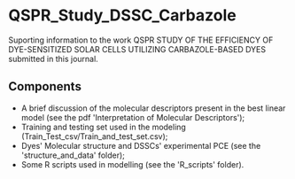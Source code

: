 # QSPR_Study_DSSC_Carbazole
Suporting information to the work QSPR STUDY OF THE EFFICIENCY OF DYE-SENSITIZED SOLAR CELLS UTILIZING CARBAZOLE-BASED DYES submitted in this journal.

## Components
- A brief discussion of the molecular descriptors present in the best linear model (see the pdf 'Interpretation of Molecular Descriptors');
- Training and testing set used in the modeling (Train_Test_csv/Train_and_test_set.csv);
- Dyes' Molecular structure and DSSCs' experimental PCE (see the 'structure_and_data' folder);
- Some R scripts used in modelling (see the 'R_scripts' folder).
